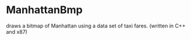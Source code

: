# ManhattanBmp
draws a bitmap of Manhattan using a data set of taxi fares. (written in C++ and x87)
